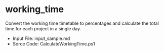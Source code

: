 # working_time

Convert the working time timetable to percentages and calculate the total time for each project in a single day.

- Input File: input_sample.md
- Sorce Code: CalculateWorkingTime.ps1

